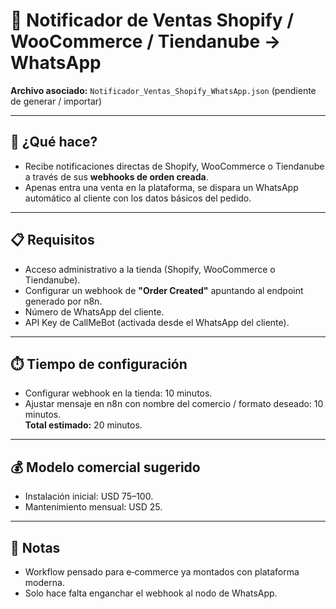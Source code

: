 # 🚀 Notificador de Ventas Shopify / WooCommerce / Tiendanube → WhatsApp

**Archivo asociado:** `Notificador_Ventas_Shopify_WhatsApp.json` (pendiente de generar / importar)

---

## 🎯 ¿Qué hace?
- Recibe notificaciones directas de Shopify, WooCommerce o Tiendanube a través de sus **webhooks de orden creada**.
- Apenas entra una venta en la plataforma, se dispara un WhatsApp automático al cliente con los datos básicos del pedido.

---

## 📋 Requisitos
- Acceso administrativo a la tienda (Shopify, WooCommerce o Tiendanube).
- Configurar un webhook de **"Order Created"** apuntando al endpoint generado por n8n.
- Número de WhatsApp del cliente.
- API Key de CallMeBot (activada desde el WhatsApp del cliente).

---

## ⏱️ Tiempo de configuración
- Configurar webhook en la tienda: 10 minutos.  
- Ajustar mensaje en n8n con nombre del comercio / formato deseado: 10 minutos.  
**Total estimado:** 20 minutos.

---

## 💰 Modelo comercial sugerido
- Instalación inicial: USD 75–100.  
- Mantenimiento mensual: USD 25.  

---

## 📌 Notas
- Workflow pensado para e‑commerce ya montados con plataforma moderna.  
- Solo hace falta enganchar el webhook al nodo de WhatsApp.  
